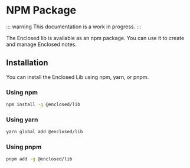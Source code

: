 # NPM Package

::: warning
This documentation is a work in progress. 
:::

The Enclosed lib is available as an npm package. You can use it to create and manage Enclosed notes.

## Installation

You can install the Enclosed Lib using npm, yarn, or pnpm.

### Using npm

```bash
npm install -g @enclosed/lib
```

### Using yarn

```bash
yarn global add @enclosed/lib
```

### Using pnpm

```bash
pnpm add -g @enclosed/lib
```



